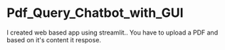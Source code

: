 # Pdf_Query_Chatbot_with_GUI
I created web based app using streamlit.. You have to upload a PDF and based on it's content it respose.
